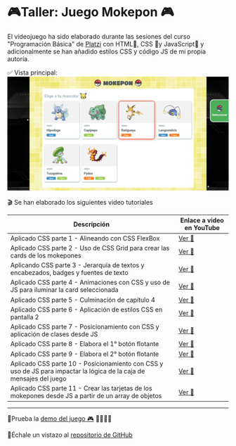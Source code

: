 # 🎮Taller: Juego Mokepon 🎮

El videojuego ha sido elaborado durante las sesiones del curso "Programación Básica" de [Platzi](https://platzi.com) con  HTML🧡, CSS 💙y JavaScript💛 y adicionalmente se han añadido estilos CSS y código JS de mi propia autoría.

✅ Vista principal:
![Vista principal](./images/Pantalla1.png)

🎬 Se han elaborado los siguientes video tutoriales

|Descripción             |Enlace a video en YouTube                                                |
|----------------|-------------------------------|
|Aplicado CSS parte 1 - Alineando con CSS FlexBox|[Ver 👀](https://youtu.be/0R4ViLlMq9I?si=IdxAfPmlr9Y6sLRo)       |
|Aplicado CSS parte 2 - Uso de CSS Grid para crear las cards de los mokepones|[Ver 👀](https://youtu.be/B9RNBucB60U?si=hIEOE5eV7RrE_SpN)        |
|Aplicando CSS parte 3 - Jerarquía de textos y encabezados, badges y fuentes de texto|[Ver 👀](https://youtu.be/3fUl04cOGKg?si=ntvOJmba5lgKCqiL)     
|Aplicado CSS parte 4 - Animaciones con CSS y uso de JS para iluminar la card seleccionada|[Ver 👀](https://youtu.be/OkeeJejQ9g8?si=YoSi54D_9kWKhNZg)       |
|Aplicado CSS parte 5 - Culminación de capítulo 4 |[Ver 👀](https://youtu.be/4GR0OuFKqq8?si=oojbDTB3WBh7m7m8)       |
|Aplicado CSS parte 6 - Aplicación de estilos CSS en pantalla 2 |[Ver 👀](https://youtu.be/NGGX1m3ellI?si=-TEiXNN2ncYbSIsb)       |
|Aplicado CSS parte 7 - Posicionamiento con CSS y aplicación de clases desde JS |[Ver 👀](https://youtu.be/oF-fBLxPH2s?si=s1TrdYTDFGAcMXaE)       |
|Aplicado CSS parte 8 - Elabora el 1° botón flotante |[Ver 👀](https://youtu.be/odPlaMx92D8?si=3KVEQWf-FWtUJ-x1)       |
|Aplicado CSS parte 9 - Elabora el 2° botón flotante |[Ver 👀](https://youtu.be/coZcP_HOtCU?si=giGbhzTKdEZ4JMrR)       |
|Aplicado CSS parte 10 - Posicionamiento con CSS y uso de JS para impactar la lógica de la caja de mensajes del juego |[Ver 👀](https://youtu.be/oZpMokqk_d0?si=Mctz2twihj9inixg)       |
|Aplicado CSS parte 11 - Crear las tarjetas de los mokepones desde JS a partir de un array de objetos |[Ver 👀](https://youtu.be/xUafUriu-20?si=motjhncpy03B1swc)       |

_________

📌Prueba la [demo del juego 🎮](https://raulsr92.github.io/Proyecto-mokepon-platzi/mokepon) 🦔🐇🐖🦨

📌Échale un vistazo al [repositorio de GitHub](https://github.com/raulsr92/Proyecto-mokepon-platzi)  

